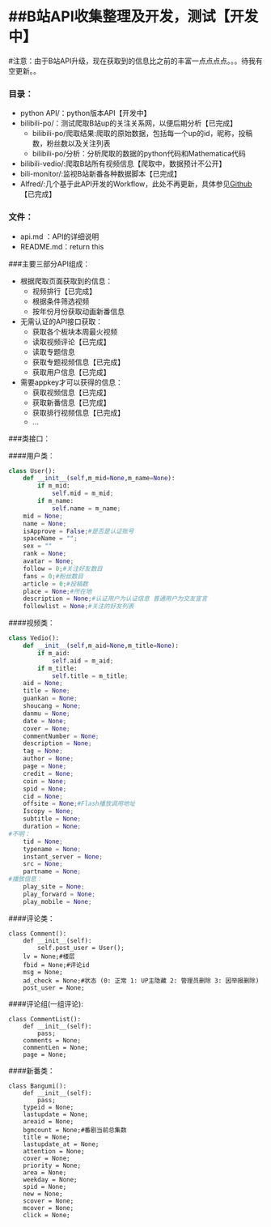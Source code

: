 ##B站API收集整理及开发，测试【开发中】
============

#注意：由于B站API升级，现在获取到的信息比之前的丰富一点点点点。。。待我有空更新。。

### 目录：
* python API/：python版本API【开发中】
* bilibili-po/：测试爬取B站up的关注关系网，以便后期分析【已完成】
  * bilibili-po/爬取结果:爬取的原始数据，包括每一个up的id，昵称，投稿数，粉丝数以及关注列表
  * bilibili-po/分析：分析爬取的数据的python代码和Mathematica代码
* bilibili-vedio/:爬取B站所有视频信息【爬取中，数据预计不公开】
* bili-monitor/:监视B站新番各种数据脚本【已完成】
* Alfred/:几个基于此API开发的Workflow，此处不再更新，具体参见[Github](https://github.com/Vespa314/AlfredWorkFlows)【已完成】

### 文件：
* api.md   ：API的详细说明
* README.md：return this

###主要三部分API组成：
* 根据爬取页面获取到的信息：
  * 视频排行【已完成】
  * 根据条件筛选视频
  * 按年份月份获取动画新番信息
* 无需认证的API接口获取：
  * 获取各个板块本周最火视频
  * 读取视频评论【已完成】
  * 读取专题信息
  * 获取专题视频信息【已完成】
  * 获取用户信息【已完成】
* 需要appkey才可以获得的信息：
  * 获取视频信息【已完成】
  * 获取新番信息【已完成】
  * 获取排行视频信息【已完成】
  * ...

###类接口：

####用户类：
```python
class User():
    def __init__(self,m_mid=None,m_name=None):
        if m_mid:
            self.mid = m_mid;
        if m_name:
            self.name = m_name;
    mid = None;
    name = None;
    isApprove = False;#是否是认证账号
    spaceName = "";
    sex = ""
    rank = None;
    avatar = None;
    follow = 0;#关注好友数目
    fans = 0;#粉丝数目
    article = 0;#投稿数
    place = None;#所在地
    description = None;#认证用户为认证信息 普通用户为交友宣言
    followlist = None;#关注的好友列表
```

####视频类：
```python
class Vedio():
    def __init__(self,m_aid=None,m_title=None):
        if m_aid:
            self.aid = m_aid;
        if m_title:
            self.title = m_title;
    aid = None;
    title = None;
    guankan = None;
    shoucang = None;
    danmu = None;
    date = None;
    cover = None;
    commentNumber = None;
    description = None;
    tag = None;
    author = None;
    page = None;
    credit = None;
    coin = None;
    spid = None;
    cid = None;
    offsite = None;#Flash播放调用地址
    Iscopy = None;
    subtitle = None;
    duration = None;
#不明：    
    tid = None;
    typename = None;
    instant_server = None;
    src = None;
    partname = None;
#播放信息：
    play_site = None;
    play_forward = None;
    play_mobile = None;
```

####评论类：
```
class Comment():
    def __init__(self):
        self.post_user = User();
    lv = None;#楼层
    fbid = None;#评论id
    msg = None;
    ad_check = None;#状态 (0: 正常 1: UP主隐藏 2: 管理员删除 3: 因举报删除)
    post_user = None;
```

####评论组(一组评论):
```
class CommentList():
    def __init__(self):
        pass;
    comments = None;
    commentLen = None;
    page = None;
```

####新番类：
```
class Bangumi():
    def __init__(self):
        pass;
    typeid = None;
    lastupdate = None;
    areaid = None;
    bgmcount = None;#番剧当前总集数
    title = None;
    lastupdate_at = None;
    attention = None;
    cover = None;
    priority = None;
    area = None;
    weekday = None;
    spid = None;
    new = None;
    scover = None;
    mcover = None;
    click = None;
```
